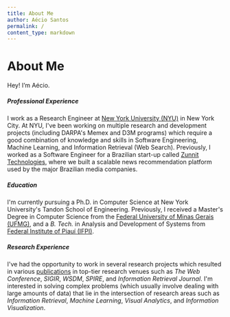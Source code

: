 ```yaml
---
title: About Me
author: Aécio Santos
permalink: /
content_type: markdown
---
```

# About Me

Hey! I’m Aécio.

##### Professional Experience
I work as a Research Engineer at [New York University (NYU)](http://engineering.nyu.edu/) in New York City. At NYU, I've been working on multiple research and development projects (including DARPA's Memex and D3M programs) which require a good combination of knowledge and skills in Software Engineering, Machine Learning, and Information Retrieval (Web Search).
Previously, I worked as a Software Engineer for a Brazilian start-up called [Zunnit Technologies](http://www.zunnit.com/), where we built a scalable news recommendation platform used by the major Brazilian media companies.

##### Education
I'm currently pursuing a Ph.D. in Computer Science at New York University's Tandon School of Engineering. Previously, I received a Master's Degree in Computer Science from the [Federal University of Minas Gerais (UFMG)](http://dcc.ufmg.br/dcc/), and a *B. Tech.* in Analysis and Development of Systems from [Federal Institute of Piauí (IFPI)](http://ifpi.edu.br/).

##### Research Experience
I've had the opportunity to work in several research projects which resulted in various <a href="{{ site.base_url }}/publications">publications</a> in top-tier research venues such as *The Web Conference*, *SIGIR*, *WSDM*, *SPIRE*, and *Information Retrieval Journal*. I'm interested in solving complex problems (which usually involve dealing with large amounts of data) that lie in the intersection of research areas such as *Information Retrieval*, *Machine Learning*, *Visual Analytics*, and *Information Visualization*.